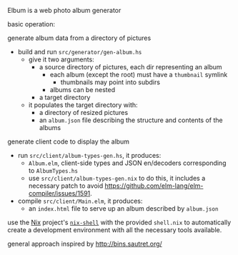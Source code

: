 Elbum is a web photo album generator

basic operation:

generate album data from a directory of pictures
 - build and run `src/generator/gen-album.hs`
   - give it two arguments:
     - a source directory of pictures, each dir representing an album
       - each album (except the root) must have a `thumbnail` symlink
         - thumbnails may point into subdirs
       - albums can be nested
     - a target directory
   - it populates the target directory with:
     - a directory of resized pictures
     - an `album.json` file describing the structure and contents of the albums

generate client code to display the album
 - run `src/client/album-types-gen.hs`, it produces:
   - `Album.elm`, client-side types and JSON en/decoders corresponding to `AlbumTypes.hs`
   - use `src/client/album-types-gen.nix` to do this, it includes a necessary patch to avoid https://github.com/elm-lang/elm-compiler/issues/1591.
 - compile `src/client/Main.elm`, it produces:
   - an `index.html` file to serve up an album described by `album.json`

use the [Nix](https://nixos.org) project's [`nix-shell`](https://nixos.org/nix/manual/#sec-nix-shell) with the provided `shell.nix` to automatically create a development environment with all the necessary tools available.

general approach inspired by http://bins.sautret.org/
